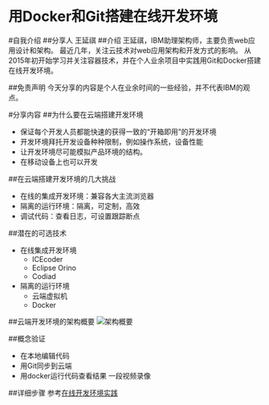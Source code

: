 用Docker和Git搭建在线开发环境
====
#自我介绍
##分享人
王延祺
##介绍
王延祺，IBM助理架构师，主要负责web应用设计和架构。 
最近几年，关注云技术对web应用架构和开发方式的影响。
从2015年初开始学习并关注容器技术，并在个人业余项目中实践用Git和Docker搭建在线开发环境。

##免责声明
今天分享的内容是个人在业余时间的一些经验，并不代表IBM的观点。

#分享内容
##为什么要在云端搭建开发环境
- 保证每个开发人员都能快速的获得一致的“开箱即用”的开发环境
- 开发环境拜托开发设备种种限制，例如操作系统，设备性能
- 让开发环境尽可能模拟产品环境的结构。
- 在移动设备上也可以开发

##在云端搭建开发环境的几大挑战
- 在线的集成开发环境：兼容各大主流浏览器
- 隔离的运行环境：隔离，可定制，高效
- 调试代码：查看日志，可设置跟踪断点

##潜在的可选技术
- 在线集成开发环境
    - ICEcoder
    - Eclipse Orino
    - Codiad
- 隔离的运行环境
    - 云端虚拟机
    - Docker

##云端开发环境的架构概要
![架构概要](http://frankwang.cn/img/Architecture_Overview.png)

##概念验证
- 在本地编辑代码
- 用Git同步到云端
- 用docker运行代码查看结果
一段视频录像

##详细步骤
参考[在线开发环境实践](https://github.com/yanqiw/online-development-runtime-practices)